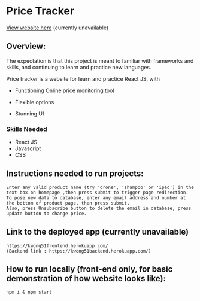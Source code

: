# Price Tracker
[View website here](https://kwong51frontend.herokuapp.com/) 
(currently unavailable)

## Overview: ##
The expectation is that this project is meant to familiar with frameworks and skills, and continuing to learn and practice new languages.

Price tracker is a website for learn and practice React JS, with
- Functioning Online price monitoring tool

- Flexible options

- Stunning UI

### Skills Needed ###

* React JS
* Javascript
* CSS

## Instructions needed to run projects:

	Enter any valid product name (try 'drone', 'shampoo' or 'ipad') in the text box on homepage ,then press submit to trigger page redirection.
	To pose new data to database, enter any email address and number at the bottom of product page, then press submit. 
	Also, press Unsubscribe button to delete the email in database, press update button to change price.
## Link to the deployed app (currently unavailable)
	https://kwong51frontend.herokuapp.com/
	(Backend link : https://kwong51backend.herokuapp.com/)

## How to run locally (front-end only, for basic demonstration of how website looks like):
```
npm i & npm start
```

